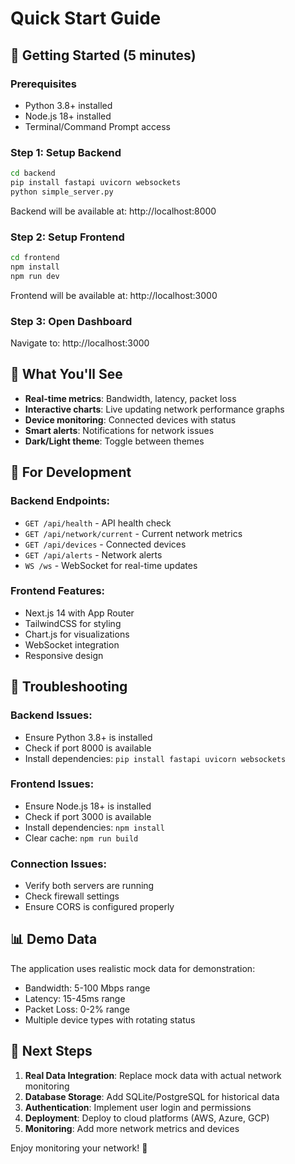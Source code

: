 # Quick Start Guide

## 🚀 Getting Started (5 minutes)

### Prerequisites
- Python 3.8+ installed
- Node.js 18+ installed
- Terminal/Command Prompt access

### Step 1: Setup Backend
```bash
cd backend
pip install fastapi uvicorn websockets
python simple_server.py
```
Backend will be available at: http://localhost:8000

### Step 2: Setup Frontend
```bash
cd frontend
npm install
npm run dev
```
Frontend will be available at: http://localhost:3000

### Step 3: Open Dashboard
Navigate to: http://localhost:3000

## 🎯 What You'll See

- **Real-time metrics**: Bandwidth, latency, packet loss
- **Interactive charts**: Live updating network performance graphs
- **Device monitoring**: Connected devices with status
- **Smart alerts**: Notifications for network issues
- **Dark/Light theme**: Toggle between themes

## 🔧 For Development

### Backend Endpoints:
- `GET /api/health` - API health check
- `GET /api/network/current` - Current network metrics
- `GET /api/devices` - Connected devices
- `GET /api/alerts` - Network alerts
- `WS /ws` - WebSocket for real-time updates

### Frontend Features:
- Next.js 14 with App Router
- TailwindCSS for styling
- Chart.js for visualizations
- WebSocket integration
- Responsive design

## 🐛 Troubleshooting

### Backend Issues:
- Ensure Python 3.8+ is installed
- Check if port 8000 is available
- Install dependencies: `pip install fastapi uvicorn websockets`

### Frontend Issues:
- Ensure Node.js 18+ is installed  
- Check if port 3000 is available
- Install dependencies: `npm install`
- Clear cache: `npm run build`

### Connection Issues:
- Verify both servers are running
- Check firewall settings
- Ensure CORS is configured properly

## 📊 Demo Data

The application uses realistic mock data for demonstration:
- Bandwidth: 5-100 Mbps range
- Latency: 15-45ms range  
- Packet Loss: 0-2% range
- Multiple device types with rotating status

## 🔄 Next Steps

1. **Real Data Integration**: Replace mock data with actual network monitoring
2. **Database Storage**: Add SQLite/PostgreSQL for historical data
3. **Authentication**: Implement user login and permissions
4. **Deployment**: Deploy to cloud platforms (AWS, Azure, GCP)
5. **Monitoring**: Add more network metrics and devices

Enjoy monitoring your network! 🚀
